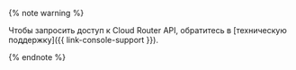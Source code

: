 {% note warning %}

Чтобы запросить доступ к Cloud Router API, обратитесь в [техническую поддержку]({{ link-console-support }}).

{% endnote %}
